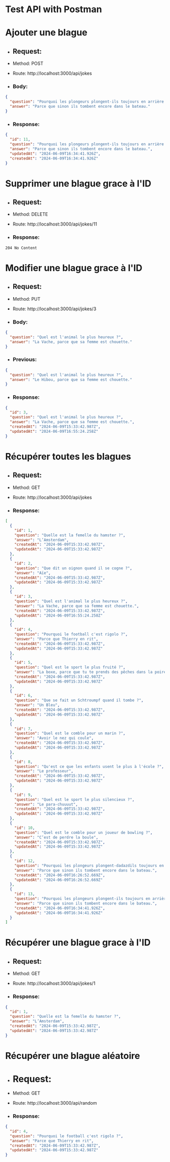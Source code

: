 # Test API with Postman

# Ajouter une blague

- ## Request:

- Method: POST
- Route: http://localhost:3000/api/jokes

- ### Body:

```json
{
  "question": "Pourquoi les plongeurs plongent-ils toujours en arrière et jamais en avant ?",
  "answer": "Parce que sinon ils tombent encore dans le bateau."
}
```

- ### Response:

```json
{
  "id": 11,
  "question": "Pourquoi les plongeurs plongent-ils toujours en arrière et jamais en avant ?",
  "answer": "Parce que sinon ils tombent encore dans le bateau.",
  "updatedAt": "2024-06-09T16:34:41.926Z",
  "createdAt": "2024-06-09T16:34:41.926Z"
}
```

# Supprimer une blague grace à l'ID

- ## Request:

- Method: DELETE
- Route: http://localhost:3000/api/jokes/11

- ### Response:

```
204 No Content
```

# Modifier une blague grace à l'ID

- ## Request:

- Method: PUT
- Route: http://localhost:3000/api/jokes/3

- ### Body:

```json
{
  "question": "Quel est l'animal le plus heureux ?",
  "answer": "La Vache, parce que sa femme est chouette."
}
```

- ### Previous:

```json
{
  "question": "Quel est l'animal le plus heureux ?",
  "answer": "Le Hibou, parce que sa femme est chouette."
}
```

- ### Response:

```json
{
  "id": 3,
  "question": "Quel est l'animal le plus heureux ?",
  "answer": "La Vache, parce que sa femme est chouette.",
  "createdAt": "2024-06-09T15:33:42.987Z",
  "updatedAt": "2024-06-09T16:55:24.258Z"
}
```

# Récupérer toutes les blagues

- ## Request:

- Method: GET
- Route: http://localhost:3000/api/jokes

- ### Response:

```json
[
  {
    "id": 1,
    "question": "Quelle est la femelle du hamster ?",
    "answer": "L’Amsterdam",
    "createdAt": "2024-06-09T15:33:42.987Z",
    "updatedAt": "2024-06-09T15:33:42.987Z"
  },
  {
    "id": 2,
    "question": "Que dit un oignon quand il se cogne ?",
    "answer": "Aïe",
    "createdAt": "2024-06-09T15:33:42.987Z",
    "updatedAt": "2024-06-09T15:33:42.987Z"
  },
  {
    "id": 3,
    "question": "Quel est l'animal le plus heureux ?",
    "answer": "La Vache, parce que sa femme est chouette.",
    "createdAt": "2024-06-09T15:33:42.987Z",
    "updatedAt": "2024-06-09T16:55:24.258Z"
  },
  {
    "id": 4,
    "question": "Pourquoi le football c'est rigolo ?",
    "answer": "Parce que Thierry en rit",
    "createdAt": "2024-06-09T15:33:42.987Z",
    "updatedAt": "2024-06-09T15:33:42.987Z"
  },
  {
    "id": 5,
    "question": "Quel est le sport le plus fruité ?",
    "answer": "La boxe, parce que tu te prends des pêches dans la poire et tu tombes dans les pommes.",
    "createdAt": "2024-06-09T15:33:42.987Z",
    "updatedAt": "2024-06-09T15:33:42.987Z"
  },
  {
    "id": 6,
    "question": "Que se fait un Schtroumpf quand il tombe ?",
    "answer": "Un Bleu",
    "createdAt": "2024-06-09T15:33:42.987Z",
    "updatedAt": "2024-06-09T15:33:42.987Z"
  },
  {
    "id": 7,
    "question": "Quel est le comble pour un marin ?",
    "answer": "Avoir le nez qui coule",
    "createdAt": "2024-06-09T15:33:42.987Z",
    "updatedAt": "2024-06-09T15:33:42.987Z"
  },
  {
    "id": 8,
    "question": "Qu'est ce que les enfants usent le plus à l'école ?",
    "answer": "Le professeur",
    "createdAt": "2024-06-09T15:33:42.987Z",
    "updatedAt": "2024-06-09T15:33:42.987Z"
  },
  {
    "id": 9,
    "question": "Quel est le sport le plus silencieux ?",
    "answer": "Le para-chuuuut",
    "createdAt": "2024-06-09T15:33:42.987Z",
    "updatedAt": "2024-06-09T15:33:42.987Z"
  },
  {
    "id": 10,
    "question": "Quel est le comble pour un joueur de bowling ?",
    "answer": "C’est de perdre la boule",
    "createdAt": "2024-06-09T15:33:42.987Z",
    "updatedAt": "2024-06-09T15:33:42.987Z"
  },
  {
    "id": 12,
    "question": "Pourquoi les plongeurs plongent-dadazdils toujours en arrière et jamais en avant ?",
    "answer": "Parce que sinon ils tombent encore dans le bateau.",
    "createdAt": "2024-06-09T16:26:52.669Z",
    "updatedAt": "2024-06-09T16:26:52.669Z"
  },
  {
    "id": 13,
    "question": "Pourquoi les plongeurs plongent-ils toujours en arrière et jamais en avant ?",
    "answer": "Parce que sinon ils tombent encore dans le bateau.",
    "createdAt": "2024-06-09T16:34:41.926Z",
    "updatedAt": "2024-06-09T16:34:41.926Z"
  }
]
```

# Récupérer une blague grace à l'ID

- ## Request:

- Method: GET
- Route: http://localhost:3000/api/jokes/1

- ### Response:

```json
{
  "id": 1,
  "question": "Quelle est la femelle du hamster ?",
  "answer": "L’Amsterdam",
  "createdAt": "2024-06-09T15:33:42.987Z",
  "updatedAt": "2024-06-09T15:33:42.987Z"
}
```

# Récupérer une blague aléatoire

- # Request:

- Method: GET
- Route: http://localhost:3000/api/random

- ### Response:

```json
{
  "id": 4,
  "question": "Pourquoi le football c'est rigolo ?",
  "answer": "Parce que Thierry en rit",
  "createdAt": "2024-06-09T15:33:42.987Z",
  "updatedAt": "2024-06-09T15:33:42.987Z"
}
```
